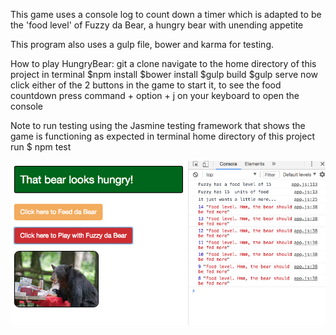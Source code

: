 This game uses a console log to count down a timer which is adapted to be the 'food level' of Fuzzy da Bear, a hungry bear with unending appetite

This program also uses a gulp file, bower and karma for testing.

How to play HungryBear:
git a clone
navigate to the home directory of this project in terminal
$npm install
$bower install
$gulp build
$gulp serve
now click either of the 2 buttons in the game to start it, to see the food countdown press command + option + j on your keyboard to open the console

Note to run testing using the Jasmine testing framework that shows the game is functioning as expected in terminal home directory of this project run $ npm test

![Ticketing](/js/hungry-bear-ui.png?raw=true "ui")
